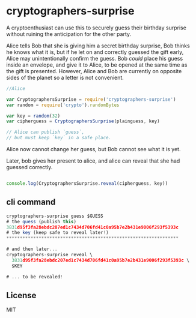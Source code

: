 # cryptographers-surprise

A cryptoenthusiast can use this to securely guess their birthday surprise without ruining the anticipation for the other party.

Alice tells Bob that she is giving him a secret birthday surprise,
Bob thinks he knows what it is, but if he let on and correctly guessed
the gift early, Alice may unintentionally confirm the guess.
Bob _could_ place his guess inside an envelope, and give it to Alice,
to be opened at the same time as the gift is presented.
However, Alice and Bob are currently on opposite sides of the planet
so a letter is not convenient. 

``` js
//Alice

var CryptographersSurprise = require('cryptographers-surprise')
var random = require('crypto').randomBytes

var key = random(32)
var cipherguess = CryptographersSurprise(plainguess, key)

// Alice can publish `guess`,
// but must keep `key` in a safe place.

```

Alice now cannot change her guess, but Bob cannot see what it is yet.

Later, bob gives her present to alice, and alice can reveal that she
had guessed correctly.

``` js

console.log(CryptographersSurprise.reveal(cipherguess, key))

```

## cli command

``` js
cryptographers-surprise guess $GUESS
# the guess (publish this)
3831d95f3fa28ebdc207ed1c7434d706fd41c0a95b7e2b431e9006f293f5393c
# the key (keep safe to reveal later!)
****************************************************************

# and then later...
cryptographers-surprise reveal \
  3831d95f3fa28ebdc207ed1c7434d706fd41c0a95b7e2b431e9006f293f5393c \
  $KEY

# ... to be revealed!
```

## License

MIT
